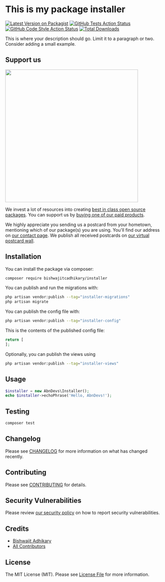 # This is my package installer

[![Latest Version on Packagist](https://img.shields.io/packagist/v/bishwajitcadhikary/installer.svg?style=flat-square)](https://packagist.org/packages/bishwajitcadhikary/installer)
[![GitHub Tests Action Status](https://img.shields.io/github/actions/workflow/status/bishwajitcadhikary/installer/run-tests.yml?branch=main&label=tests&style=flat-square)](https://github.com/bishwajitcadhikary/installer/actions?query=workflow%3Arun-tests+branch%3Amain)
[![GitHub Code Style Action Status](https://img.shields.io/github/actions/workflow/status/bishwajitcadhikary/installer/fix-php-code-style-issues.yml?branch=main&label=code%20style&style=flat-square)](https://github.com/bishwajitcadhikary/installer/actions?query=workflow%3A"Fix+PHP+code+style+issues"+branch%3Amain)
[![Total Downloads](https://img.shields.io/packagist/dt/bishwajitcadhikary/installer.svg?style=flat-square)](https://packagist.org/packages/bishwajitcadhikary/installer)

This is where your description should go. Limit it to a paragraph or two. Consider adding a small example.

## Support us

[<img src="https://github-ads.s3.eu-central-1.amazonaws.com/installer.jpg?t=1" width="419px" />](https://spatie.be/github-ad-click/installer)

We invest a lot of resources into creating [best in class open source packages](https://spatie.be/open-source). You can support us by [buying one of our paid products](https://spatie.be/open-source/support-us).

We highly appreciate you sending us a postcard from your hometown, mentioning which of our package(s) you are using. You'll find our address on [our contact page](https://spatie.be/about-us). We publish all received postcards on [our virtual postcard wall](https://spatie.be/open-source/postcards).

## Installation

You can install the package via composer:

```bash
composer require bishwajitcadhikary/installer
```

You can publish and run the migrations with:

```bash
php artisan vendor:publish --tag="installer-migrations"
php artisan migrate
```

You can publish the config file with:

```bash
php artisan vendor:publish --tag="installer-config"
```

This is the contents of the published config file:

```php
return [
];
```

Optionally, you can publish the views using

```bash
php artisan vendor:publish --tag="installer-views"
```

## Usage

```php
$installer = new AbnDevs\Installer();
echo $installer->echoPhrase('Hello, AbnDevs!');
```

## Testing

```bash
composer test
```

## Changelog

Please see [CHANGELOG](CHANGELOG.md) for more information on what has changed recently.

## Contributing

Please see [CONTRIBUTING](CONTRIBUTING.md) for details.

## Security Vulnerabilities

Please review [our security policy](../../security/policy) on how to report security vulnerabilities.

## Credits

- [Bishwajit Adhikary](https://github.com/bishwajitcadhikary)
- [All Contributors](../../contributors)

## License

The MIT License (MIT). Please see [License File](LICENSE.md) for more information.

